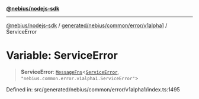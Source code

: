 [**@nebius/nodejs-sdk**](../../../../../../README.md)

***

[@nebius/nodejs-sdk](../../../../../../README.md) / [generated/nebius/common/error/v1alpha1](../README.md) / ServiceError

# Variable: ServiceError

> **ServiceError**: [`MessageFns`](../../../../../../runtime/protos/core/interfaces/MessageFns.md)\<[`ServiceError`](../interfaces/ServiceError.md), `"nebius.common.error.v1alpha1.ServiceError"`\>

Defined in: src/generated/nebius/common/error/v1alpha1/index.ts:1495
